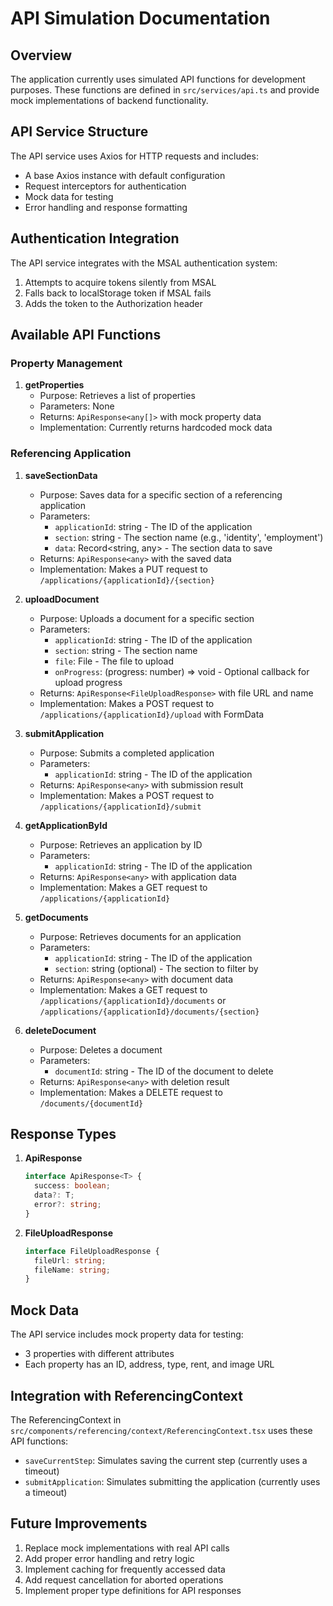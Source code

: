 # API Simulation Documentation

## Overview

The application currently uses simulated API functions for development purposes. These functions are defined in `src/services/api.ts` and provide mock implementations of backend functionality.

## API Service Structure

The API service uses Axios for HTTP requests and includes:
- A base Axios instance with default configuration
- Request interceptors for authentication
- Mock data for testing
- Error handling and response formatting

## Authentication Integration

The API service integrates with the MSAL authentication system:
1. Attempts to acquire tokens silently from MSAL
2. Falls back to localStorage token if MSAL fails
3. Adds the token to the Authorization header

## Available API Functions

### Property Management

1. **getProperties**
   - Purpose: Retrieves a list of properties
   - Parameters: None
   - Returns: `ApiResponse<any[]>` with mock property data
   - Implementation: Currently returns hardcoded mock data

### Referencing Application

1. **saveSectionData**
   - Purpose: Saves data for a specific section of a referencing application
   - Parameters:
     - `applicationId`: string - The ID of the application
     - `section`: string - The section name (e.g., 'identity', 'employment')
     - `data`: Record<string, any> - The section data to save
   - Returns: `ApiResponse<any>` with the saved data
   - Implementation: Makes a PUT request to `/applications/{applicationId}/{section}`

2. **uploadDocument**
   - Purpose: Uploads a document for a specific section
   - Parameters:
     - `applicationId`: string - The ID of the application
     - `section`: string - The section name
     - `file`: File - The file to upload
     - `onProgress`: (progress: number) => void - Optional callback for upload progress
   - Returns: `ApiResponse<FileUploadResponse>` with file URL and name
   - Implementation: Makes a POST request to `/applications/{applicationId}/upload` with FormData

3. **submitApplication**
   - Purpose: Submits a completed application
   - Parameters:
     - `applicationId`: string - The ID of the application
   - Returns: `ApiResponse<any>` with submission result
   - Implementation: Makes a POST request to `/applications/{applicationId}/submit`

4. **getApplicationById**
   - Purpose: Retrieves an application by ID
   - Parameters:
     - `applicationId`: string - The ID of the application
   - Returns: `ApiResponse<any>` with application data
   - Implementation: Makes a GET request to `/applications/{applicationId}`

5. **getDocuments**
   - Purpose: Retrieves documents for an application
   - Parameters:
     - `applicationId`: string - The ID of the application
     - `section`: string (optional) - The section to filter by
   - Returns: `ApiResponse<any>` with document data
   - Implementation: Makes a GET request to `/applications/{applicationId}/documents` or `/applications/{applicationId}/documents/{section}`

6. **deleteDocument**
   - Purpose: Deletes a document
   - Parameters:
     - `documentId`: string - The ID of the document to delete
   - Returns: `ApiResponse<any>` with deletion result
   - Implementation: Makes a DELETE request to `/documents/{documentId}`

## Response Types

1. **ApiResponse<T>**
   ```typescript
   interface ApiResponse<T> {
     success: boolean;
     data?: T;
     error?: string;
   }
   ```

2. **FileUploadResponse**
   ```typescript
   interface FileUploadResponse {
     fileUrl: string;
     fileName: string;
   }
   ```

## Mock Data

The API service includes mock property data for testing:
- 3 properties with different attributes
- Each property has an ID, address, type, rent, and image URL

## Integration with ReferencingContext

The ReferencingContext in `src/components/referencing/context/ReferencingContext.tsx` uses these API functions:
- `saveCurrentStep`: Simulates saving the current step (currently uses a timeout)
- `submitApplication`: Simulates submitting the application (currently uses a timeout)

## Future Improvements

1. Replace mock implementations with real API calls
2. Add proper error handling and retry logic
3. Implement caching for frequently accessed data
4. Add request cancellation for aborted operations
5. Implement proper type definitions for API responses 